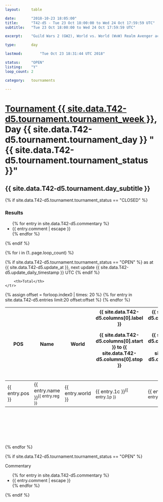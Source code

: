 ```yaml
---
layout: 	table

date: 		"2018-10-23 18:05:00"
title: 		"T42-d5 - Tue 23 Oct 18:00:00 to Wed 24 Oct 17:59:59 UTC"
subtitle: 	"Tue 23 Oct 18:00:00 to Wed 24 Oct 17:59:59 UTC"

excerpt:    "Guild Wars 2 (GW2), World vs. World (WvW) Realm Avenger achivement Tournament. \"Every Kill Counts\""

type:       day

lastmod: 		"Tue Oct 23 18:31:44 UTC 2018"

status:     "OPEN"
listing:    "Y"
loop_count: 2

category: 	tournaments

---
```

<div class="table_header">
    <h1><a href="{{ site.data.T42-d5.tournament.week_url }}">Tournament {{ site.data.T42-d5.tournament.tournament_week }}</a>, Day {{ site.data.T42-d5.tournament.tournament_day }} "{{ site.data.T42-d5.tournament.tournament_status }}"</h1>
    <h2>{{ site.data.T42-d5.tournament.day_subtitle }}</h2> 
</div>

{% if site.data.T42-d5.tournament.tournament_status == "CLOSED" %} 
<div class="commentary">
  <h3>Results</h3>
  <ul>
    {% for entry in site.data.T42-d5.commentary %}
    <li class="commentary_list">{{ entry.comment | escape }}</li>
    {% endfor %}
  </ul>
</div>
{% endif %}


{% for i in (1..page.loop_count) %}

{% if site.data.T42-d5.tournament.tournament_status == "OPEN" %} 
<span class="table_nextupdate">as at {{ site.data.T42-d5.update_at }}, next update {{ site.data.T42-d5.update_daily_timestamp }} UTC</span> 
{% endif %}

<table class="day_table">
  <colgroup>
    <col style="width:18px">
    <col style="width:55px">
    <col style="width:55px">
    <col style="width:12px">
    <col style="width:12px">
    <col style="width:12px">
    <col style="width:12px">
    <col style="width:12px">
    <col style="width:12px">
    <col style="width:12px">
    <col style="width:12px">
    <col style="width:12px">
    <col style="width:12px">
    <col style="width:12px">
    <col style="width:12px">
    <col style="width:12px">
    <col style="width:12px">
    <col style="width:12px">
    <col style="width:12px">
    <col style="width:12px">
    <col style="width:12px">
    <col style="width:12px">
    <col style="width:12px">
    <col style="width:12px">
    <col style="width:12px">
    <col style="width:12px">
    <col style="width:12px">
    <col style="width:18px">
  </colgroup>  
  <thead>
    <tr>
        <th>POS</th>
        <th class="AlignLeft">Name</th>
        <th class="AlignLeft">World</th>

<th><div class="label">{{ site.data.T42-d5.columns[0].label }}<p class="onhover">{{ site.data.T42-d5.columns[0].start }} to {{ site.data.T42-d5.columns[0].stop }}</p></div>​</th>
<th><div class="label">{{ site.data.T42-d5.columns[1].label }}<p class="onhover">{{ site.data.T42-d5.columns[1].start }} to {{ site.data.T42-d5.columns[1].stop }}</p></div>​</th>
<th><div class="label">{{ site.data.T42-d5.columns[2].label }}<p class="onhover">{{ site.data.T42-d5.columns[2].start }} to {{ site.data.T42-d5.columns[2].stop }}</p></div>​</th>
<th><div class="label">{{ site.data.T42-d5.columns[3].label }}<p class="onhover">{{ site.data.T42-d5.columns[3].start }} to {{ site.data.T42-d5.columns[3].stop }}</p></div>​</th>
<th><div class="label">{{ site.data.T42-d5.columns[4].label }}<p class="onhover">{{ site.data.T42-d5.columns[4].start }} to {{ site.data.T42-d5.columns[4].stop }}</p></div>​</th>
<th><div class="label">{{ site.data.T42-d5.columns[5].label }}<p class="onhover">{{ site.data.T42-d5.columns[5].start }} to {{ site.data.T42-d5.columns[5].stop }}</p></div>​</th>
<th><div class="label">{{ site.data.T42-d5.columns[6].label }}<p class="onhover">{{ site.data.T42-d5.columns[6].start }} to {{ site.data.T42-d5.columns[6].stop }}</p></div>​</th>
<th><div class="label">{{ site.data.T42-d5.columns[7].label }}<p class="onhover">{{ site.data.T42-d5.columns[7].start }} to {{ site.data.T42-d5.columns[7].stop }}</p></div>​</th>
<th><div class="label">{{ site.data.T42-d5.columns[8].label }}<p class="onhover">{{ site.data.T42-d5.columns[8].start }} to {{ site.data.T42-d5.columns[8].stop }}</p></div>​</th>
<th><div class="label">{{ site.data.T42-d5.columns[9].label }}<p class="onhover">{{ site.data.T42-d5.columns[9].start }} to {{ site.data.T42-d5.columns[9].stop }}</p></div>​</th>
<th><div class="label">{{ site.data.T42-d5.columns[10].label }}<p class="onhover">{{ site.data.T42-d5.columns[10].start }} to {{ site.data.T42-d5.columns[10].stop }}</p></div>​</th>

<th><div class="label">{{ site.data.T42-d5.columns[11].label }}<p class="onhover">{{ site.data.T42-d5.columns[11].start }} to {{ site.data.T42-d5.columns[11].stop }}</p></div>​</th>
<th><div class="label">{{ site.data.T42-d5.columns[12].label }}<p class="onhover">{{ site.data.T42-d5.columns[12].start }} to {{ site.data.T42-d5.columns[12].stop }}</p></div>​</th>
<th><div class="label">{{ site.data.T42-d5.columns[13].label }}<p class="onhover">{{ site.data.T42-d5.columns[13].start }} to {{ site.data.T42-d5.columns[13].stop }}</p></div>​</th>
<th><div class="label">{{ site.data.T42-d5.columns[14].label }}<p class="onhover">{{ site.data.T42-d5.columns[14].start }} to {{ site.data.T42-d5.columns[14].stop }}</p></div>​</th>
<th><div class="label">{{ site.data.T42-d5.columns[15].label }}<p class="onhover">{{ site.data.T42-d5.columns[15].start }} to {{ site.data.T42-d5.columns[15].stop }}</p></div>​</th>
<th><div class="label">{{ site.data.T42-d5.columns[16].label }}<p class="onhover">{{ site.data.T42-d5.columns[16].start }} to {{ site.data.T42-d5.columns[16].stop }}</p></div>​</th>
<th><div class="label">{{ site.data.T42-d5.columns[17].label }}<p class="onhover">{{ site.data.T42-d5.columns[17].start }} to {{ site.data.T42-d5.columns[17].stop }}</p></div>​</th>
<th><div class="label">{{ site.data.T42-d5.columns[18].label }}<p class="onhover">{{ site.data.T42-d5.columns[18].start }} to {{ site.data.T42-d5.columns[18].stop }}</p></div>​</th>
<th><div class="label">{{ site.data.T42-d5.columns[19].label }}<p class="onhover">{{ site.data.T42-d5.columns[19].start }} to {{ site.data.T42-d5.columns[19].stop }}</p></div>​</th>
<th><div class="label">{{ site.data.T42-d5.columns[20].label }}<p class="onhover">{{ site.data.T42-d5.columns[20].start }} to {{ site.data.T42-d5.columns[20].stop }}</p></div>​</th>

<th><div class="label">{{ site.data.T42-d5.columns[21].label }}<p class="onhover">{{ site.data.T42-d5.columns[21].start }} to {{ site.data.T42-d5.columns[21].stop }}</p></div>​</th>
<th><div class="label">{{ site.data.T42-d5.columns[22].label }}<p class="onhover">{{ site.data.T42-d5.columns[22].start }} to {{ site.data.T42-d5.columns[22].stop }}</p></div>​</th>
<th><div class="label">{{ site.data.T42-d5.columns[23].label }}<p class="onhover">{{ site.data.T42-d5.columns[23].start }} to {{ site.data.T42-d5.columns[23].stop }}</p></div>​</th>

        <th>Total</th>
    </tr>
  </thead>
  {% assign offset = forloop.index0 | times: 20 %}
<tbody>
{% for entry in site.data.T42-d5.entries limit:20 offset:offset %}
  <tr>
    <td class="pl{{ entry.pos }}">{{ entry.pos }}</td>
    <td class="AlignLeft">{{ entry.name }}<sup>{{ entry.reg }}</sup></td>
    <td class="AlignLeft">{{ entry.world }}</td>
    <td class="pl{{ entry.1p }}">{{ entry.1c }}<sup>{{ entry.1p }}</sup></td>
    <td class="pl{{ entry.2p }}">{{ entry.2c }}<sup>{{ entry.2p }}</sup></td>
    <td class="pl{{ entry.3p }}">{{ entry.3c }}<sup>{{ entry.3p }}</sup></td>
    <td class="pl{{ entry.4p }}">{{ entry.4c }}<sup>{{ entry.4p }}</sup></td>
    <td class="pl{{ entry.5p }}">{{ entry.5c }}<sup>{{ entry.5p }}</sup></td>
    <td class="pl{{ entry.6p }}">{{ entry.6c }}<sup>{{ entry.6p }}</sup></td>
    <td class="pl{{ entry.7p }}">{{ entry.7c }}<sup>{{ entry.7p }}</sup></td>
    <td class="pl{{ entry.8p }}">{{ entry.8c }}<sup>{{ entry.8p }}</sup></td>
    <td class="pl{{ entry.9p }}">{{ entry.9c }}<sup>{{ entry.9p }}</sup></td>
    <td class="pl{{ entry.10p }}">{{ entry.10c }}<sup>{{ entry.10p }}</sup></td>
    <td class="pl{{ entry.11p }}">{{ entry.11c }}<sup>{{ entry.11p }}</sup></td>
    <td class="pl{{ entry.12p }}">{{ entry.12c }}<sup>{{ entry.12p }}</sup></td>
    <td class="pl{{ entry.13p }}">{{ entry.13c }}<sup>{{ entry.13p }}</sup></td>
    <td class="pl{{ entry.14p }}">{{ entry.14c }}<sup>{{ entry.14p }}</sup></td>
    <td class="pl{{ entry.15p }}">{{ entry.15c }}<sup>{{ entry.15p }}</sup></td>
    <td class="pl{{ entry.16p }}">{{ entry.16c }}<sup>{{ entry.16p }}</sup></td>
    <td class="pl{{ entry.17p }}">{{ entry.17c }}<sup>{{ entry.17p }}</sup></td>
    <td class="pl{{ entry.18p }}">{{ entry.18c }}<sup>{{ entry.18p }}</sup></td>
    <td class="pl{{ entry.19p }}">{{ entry.19c }}<sup>{{ entry.19p }}</sup></td>
    <td class="pl{{ entry.20p }}">{{ entry.20c }}<sup>{{ entry.20p }}</sup></td>
    <td class="pl{{ entry.21p }}">{{ entry.21c }}<sup>{{ entry.21p }}</sup></td>
    <td class="pl{{ entry.22p }}">{{ entry.22c }}<sup>{{ entry.22p }}</sup></td>
    <td class="pl{{ entry.23p }}">{{ entry.23c }}<sup>{{ entry.23p }}</sup></td>
    <td class="pl{{ entry.24p }}">{{ entry.24c }}<sup>{{ entry.24p }}</sup></td>
    <td>{{ entry.total }}</td>
  </tr>
{% endfor %}  
</tbody>
</table>
<div class="leaderboard">
  <script async src="//pagead2.googlesyndication.com/pagead/js/adsbygoogle.js"></script>
  <!-- 728x90 -->
  <ins class="adsbygoogle"
       style="display:inline-block;width:728px;height:90px"
       data-ad-client="ca-pub-3274917281288240"
       data-ad-slot="3870538733"></ins>
  <script>
  (adsbygoogle = window.adsbygoogle || []).push({});
  </script>    
</div>
<br />
{% endfor %}

{% if site.data.T42-d5.tournament.tournament_status == "OPEN" %} 
<div class="commentary">
  <span class="commentary_title">Commentary</span>
  <ul>
    {% for entry in site.data.T42-d5.commentary %}
    <li class="commentary_list">{{ entry.comment | escape }}</li>
    {% endfor %}
  </ul>
</div>
{% endif %}


